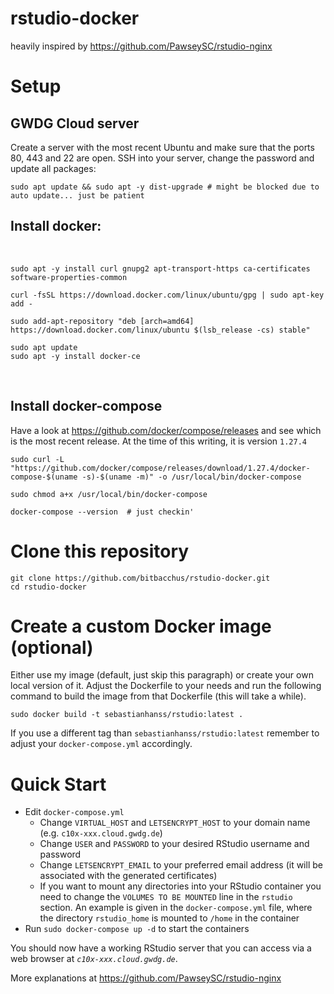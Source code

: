 # rstudio-docker

heavily inspired by https://github.com/PawseySC/rstudio-nginx

# Setup

## GWDG Cloud server

Create a server with the most recent Ubuntu and make sure that the ports 80, 443 and 22 are open. SSH into your server, change the password and update all packages:

```
sudo apt update && sudo apt -y dist-upgrade # might be blocked due to auto update... just be patient
```

## Install docker:
 
```
sudo apt -y install curl gnupg2 apt-transport-https ca-certificates  software-properties-common

curl -fsSL https://download.docker.com/linux/ubuntu/gpg | sudo apt-key add -

sudo add-apt-repository "deb [arch=amd64] https://download.docker.com/linux/ubuntu $(lsb_release -cs) stable"

sudo apt update
sudo apt -y install docker-ce
```
 
## Install docker-compose

Have a look at https://github.com/docker/compose/releases and see which is the most recent release. At the time of this writing, it is version  `1.27.4`

```
sudo curl -L "https://github.com/docker/compose/releases/download/1.27.4/docker-compose-$(uname -s)-$(uname -m)" -o /usr/local/bin/docker-compose

sudo chmod a+x /usr/local/bin/docker-compose

docker-compose --version  # just checkin'
```

# Clone this repository

```
git clone https://github.com/bitbacchus/rstudio-docker.git
cd rstudio-docker
```

# Create a custom Docker image (optional)
Either use my image (default, just skip this paragraph) or create your own local version of it. Adjust the Dockerfile to your needs and run the following command to build the image from that Dockerfile (this will take a while).
```
sudo docker build -t sebastianhanss/rstudio:latest .
```
If you use a different tag than `sebastianhanss/rstudio:latest` remember to adjust your `docker-compose.yml` accordingly.

# Quick Start

* Edit `docker-compose.yml`
	* Change `VIRTUAL_HOST` and `LETSENCRYPT_HOST` to your domain name (e.g. `c10x-xxx.cloud.gwdg.de`)
	* Change `USER` and  `PASSWORD` to your desired RStudio username and password
	* Change `LETSENCRYPT_EMAIL` to your preferred email address (it will be associated with the generated certificates)
	* If you want to mount any directories into your RStudio container you need to change the `VOLUMES TO BE MOUNTED` line in the `rstudio` section.  An example is given in the `docker-compose.yml` file, where the directory `rstudio_home` is mounted to `/home` in the container
* Run `sudo docker-compose up -d` to start the containers

You should now have a working RStudio server that you can access via a web browser at *`c10x-xxx.cloud.gwdg.de`*.

More explanations at https://github.com/PawseySC/rstudio-nginx
